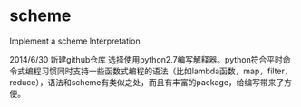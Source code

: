 scheme
======

Implement a scheme Interpretation

2014/6/30 
	新建github仓库
	选择使用python2.7编写解释器。python符合平时命令式编程习惯同时支持一些函数式编程的语法（比如lambda函数，map，filter，reduce），语法和scheme有类似之处，而且有丰富的package，给编写带来了方便。